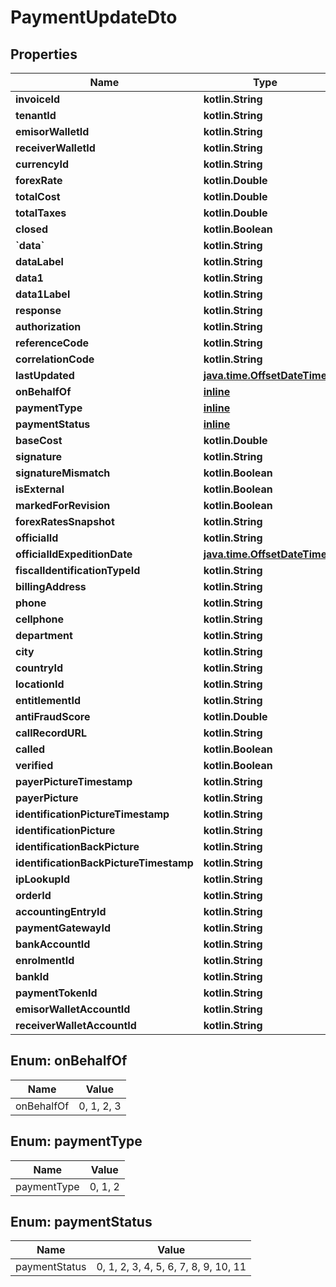 
# PaymentUpdateDto

## Properties
| Name | Type | Description | Notes |
| ------------ | ------------- | ------------- | ------------- |
| **invoiceId** | **kotlin.String** |  |  [optional] |
| **tenantId** | **kotlin.String** |  |  [optional] |
| **emisorWalletId** | **kotlin.String** |  |  [optional] |
| **receiverWalletId** | **kotlin.String** |  |  [optional] |
| **currencyId** | **kotlin.String** |  |  [optional] |
| **forexRate** | **kotlin.Double** |  |  [optional] |
| **totalCost** | **kotlin.Double** |  |  [optional] |
| **totalTaxes** | **kotlin.Double** |  |  [optional] |
| **closed** | **kotlin.Boolean** |  |  [optional] |
| **&#x60;data&#x60;** | **kotlin.String** |  |  [optional] |
| **dataLabel** | **kotlin.String** |  |  [optional] |
| **data1** | **kotlin.String** |  |  [optional] |
| **data1Label** | **kotlin.String** |  |  [optional] |
| **response** | **kotlin.String** |  |  [optional] |
| **authorization** | **kotlin.String** |  |  [optional] |
| **referenceCode** | **kotlin.String** |  |  [optional] |
| **correlationCode** | **kotlin.String** |  |  [optional] |
| **lastUpdated** | [**java.time.OffsetDateTime**](java.time.OffsetDateTime.md) |  |  [optional] |
| **onBehalfOf** | [**inline**](#OnBehalfOf) |  |  [optional] |
| **paymentType** | [**inline**](#PaymentType) |  |  [optional] |
| **paymentStatus** | [**inline**](#PaymentStatus) |  |  [optional] |
| **baseCost** | **kotlin.Double** |  |  [optional] |
| **signature** | **kotlin.String** |  |  [optional] |
| **signatureMismatch** | **kotlin.Boolean** |  |  [optional] |
| **isExternal** | **kotlin.Boolean** |  |  [optional] |
| **markedForRevision** | **kotlin.Boolean** |  |  [optional] |
| **forexRatesSnapshot** | **kotlin.String** |  |  [optional] |
| **officialId** | **kotlin.String** |  |  [optional] |
| **officialIdExpeditionDate** | [**java.time.OffsetDateTime**](java.time.OffsetDateTime.md) |  |  [optional] |
| **fiscalIdentificationTypeId** | **kotlin.String** |  |  [optional] |
| **billingAddress** | **kotlin.String** |  |  [optional] |
| **phone** | **kotlin.String** |  |  [optional] |
| **cellphone** | **kotlin.String** |  |  [optional] |
| **department** | **kotlin.String** |  |  [optional] |
| **city** | **kotlin.String** |  |  [optional] |
| **countryId** | **kotlin.String** |  |  [optional] |
| **locationId** | **kotlin.String** |  |  [optional] |
| **entitlementId** | **kotlin.String** |  |  [optional] |
| **antiFraudScore** | **kotlin.Double** |  |  [optional] |
| **callRecordURL** | **kotlin.String** |  |  [optional] |
| **called** | **kotlin.Boolean** |  |  [optional] |
| **verified** | **kotlin.Boolean** |  |  [optional] |
| **payerPictureTimestamp** | **kotlin.String** |  |  [optional] |
| **payerPicture** | **kotlin.String** |  |  [optional] |
| **identificationPictureTimestamp** | **kotlin.String** |  |  [optional] |
| **identificationPicture** | **kotlin.String** |  |  [optional] |
| **identificationBackPicture** | **kotlin.String** |  |  [optional] |
| **identificationBackPictureTimestamp** | **kotlin.String** |  |  [optional] |
| **ipLookupId** | **kotlin.String** |  |  [optional] |
| **orderId** | **kotlin.String** |  |  [optional] |
| **accountingEntryId** | **kotlin.String** |  |  [optional] |
| **paymentGatewayId** | **kotlin.String** |  |  [optional] |
| **bankAccountId** | **kotlin.String** |  |  [optional] |
| **enrolmentId** | **kotlin.String** |  |  [optional] |
| **bankId** | **kotlin.String** |  |  [optional] |
| **paymentTokenId** | **kotlin.String** |  |  [optional] |
| **emisorWalletAccountId** | **kotlin.String** |  |  [optional] |
| **receiverWalletAccountId** | **kotlin.String** |  |  [optional] |


<a id="OnBehalfOf"></a>
## Enum: onBehalfOf
| Name | Value |
| ---- | ----- |
| onBehalfOf | 0, 1, 2, 3 |


<a id="PaymentType"></a>
## Enum: paymentType
| Name | Value |
| ---- | ----- |
| paymentType | 0, 1, 2 |


<a id="PaymentStatus"></a>
## Enum: paymentStatus
| Name | Value |
| ---- | ----- |
| paymentStatus | 0, 1, 2, 3, 4, 5, 6, 7, 8, 9, 10, 11 |



